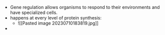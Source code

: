 - Gene regulation allows organisms to respond to their environments and have specialized cells.
- happens at every level of protein synthesis:
	- ![[Pasted image 20230710183819.jpg]]
- 
